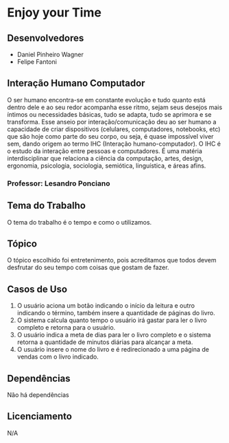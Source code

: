 # Enjoy your Time

## Desenvolvedores
  - Daniel Pinheiro Wagner
  - Felipe Fantoni

## Interação Humano Computador 
  O ser humano encontra-se em constante evolução e tudo quanto está dentro dele e ao seu redor acompanha esse ritmo, sejam seus desejos mais íntimos ou necessidades básicas, tudo se adapta, tudo se aprimora e se transforma. 
   Esse anseio por interação/comunicação deu ao ser humano a capacidade de criar dispositivos (celulares, computadores, notebooks, etc) que são hoje como parte do seu corpo, ou seja, é quase impossível viver sem, dando origem ao termo IHC (Interação humano-computador). O IHC é o estudo da interação entre pessoas e computadores. É uma matéria interdisciplinar que relaciona a ciência da computação, artes, design, ergonomia, psicologia, sociologia, semiótica, linguística, e áreas afins.
### Professor: Lesandro Ponciano

## Tema do Trabalho
  O tema do trabalho é o tempo e como o utilizamos.

## Tópico 
  O tópico escolhido foi entretenimento, pois acreditamos que todos devem desfrutar do seu tempo com coisas que gostam de fazer.
  
## Casos de Uso
  1. O usuário aciona um botão indicando o início da leitura e outro indicando o término, também insere a quantidade de páginas do      livro. 
  2. O sistema calcula quanto tempo o usuário irá gastar para ler o livro completo e retorna para o usuário. 
  3. O usuário indica a meta de dias para ler o livro completo e o sistema retorna a quantidade de minutos diárias para alcançar a meta.
  4. O usuário insere o nome do livro e é redirecionado a uma página de vendas com o livro indicado.
  
## Dependências
  Não há dependências
  
## Licenciamento
  N/A
